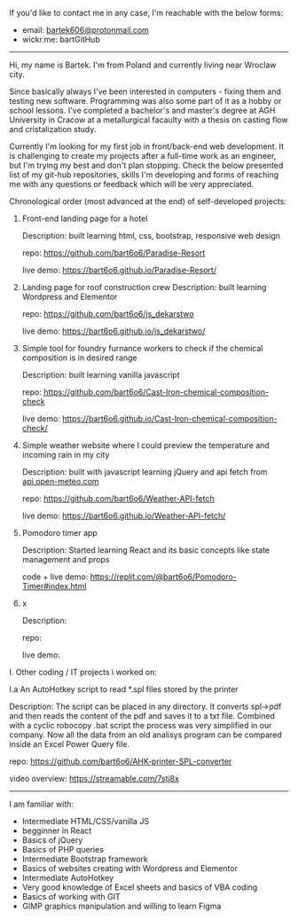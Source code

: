 If you'd like to contact me in any case, I'm reachable with the below forms:
- email: bartek606@protonmail.com
- wickr.me: bartGitHub
---	

Hi, my name is Bartek.
I'm from Poland and currently living near Wroclaw city.

Since basically always I've been interested in computers - fixing them and testing new software. Programming was also some part of it as a hobby or school lessons.
I've completed a bachelor's and master's degree at AGH University in Cracow at a metallurgical facaulty with a thesis on casting flow and cristalization study.

Currently I'm looking for my first job in front/back-end web development.
It is challenging to create my projects after a full-time work as an engineer, but I'm trying my best and don't plan stopping.
Check the below presented list of my git-hub repositories, skills I'm developing and forms of reaching me with any questions or feedback which will be very appreciated.



Chronological order (most advanced at the end) of self-developed projects:
1. Front-end landing page for a hotel
      
	Description: built learning html, css, bootstrap, responsive web design

	repo: https://github.com/bart6o6/Paradise-Resort
	
	live demo: https://bart6o6.github.io/Paradise-Resort/
      
	
2. Landing page for roof construction crew
	Description: built learning Wordpress and Elementor 
     
	repo: https://github.com/bart6o6/js_dekarstwo
      
	live demo: https://bart6o6.github.io/js_dekarstwo/
      
	
3. Simple tool for foundry furnance workers to check if the chemical composition is in desired range
     
	Description: built learning vanilla javascript
      
	repo: https://github.com/bart6o6/Cast-Iron-chemical-composition-check
      
	live demo: https://bart6o6.github.io/Cast-Iron-chemical-composition-check/


4. Simple weather website where I could preview the temperature and incoming rain in my city
      
	Description: built with javascript learning jQuery and api fetch from [api.open-meteo.com](https://api.open-meteo.com)
      
	repo: https://github.com/bart6o6/Weather-API-fetch
      
	live demo: https://bart6o6.github.io/Weather-API-fetch/
	
5. Pomodoro timer app
      
	Description: Started learning React and its basic concepts like state management and props
      
	code + live demo: https://replit.com/@bart6o6/Pomodoro-Timer#index.html
	
	
6. x
      
	Description: 
      
	repo: 
      
	live demo: 
      

I. Other coding / IT projects i worked on:
	
I.a  An AutoHotkey script to read *.spl files stored by the printer

Description: The script can be placed in any directory. It converts spl->pdf and then reads the content of the pdf and saves it to a txt file. 
Combined with a cyclic robocopy .bat script the process was very simplified in our company. Now all the data from an old 					analisys program can be compared inside an Excel Power Query file.

repo: https://github.com/bart6o6/AHK-printer-SPL-converter

video overview: https://streamable.com/7stj8x
      
----------------------

I am familiar with:

- Intermediate HTML/CSS/vanilla JS
- begginner in React
- Basics of jQuery
- Basics of PHP queries
- Intermediate Bootstrap framework 
- Basics of websites creating with Wordpress and Elementor
- Intermediate AutoHotkey
- Very good knowledge of Excel sheets and basics of VBA coding
- Basics of working with GIT
- GIMP graphics manipulation and willing to learn Figma
